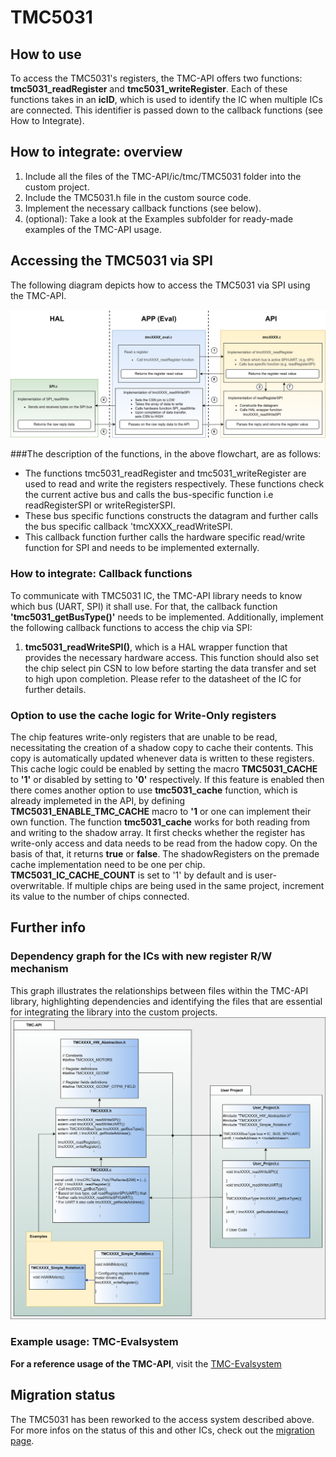 # TMC5031


## How to use

To access the TMC5031's registers, the TMC-API offers two functions: **tmc5031_readRegister** and **tmc5031_writeRegister**.
Each of these functions takes in an **icID**, which is used to identify the IC when multiple ICs are connected. This identifier is passed down to the callback functions (see How to Integrate).

## How to integrate: overview

1. Include all the files of the TMC-API/ic/tmc/TMC5031 folder into the custom project.
2. Include the TMC5031.h file in the custom source code.
3. Implement the necessary callback functions (see below).
4. (optional): Take a look at the Examples subfolder for ready-made examples of the TMC-API usage.

## Accessing the TMC5031 via SPI
The following diagram depicts how to access the TMC5031 via SPI using the TMC-API.

![screenshot](registercall_hierarchy_flowchar_SPI.png)

###The description of the functions, in the above flowchart, are as follows:
- The functions tmc5031_readRegister and tmc5031_writeRegister are used to read and write the registers respectively. These functions check the current active bus and calls the bus-specific function i.e readRegisterSPI or writeRegisterSPI.
- These bus specific functions constructs the datagram and further calls the bus specific callback 'tmcXXXX_readWriteSPI.
- This callback function further calls the hardware specific read/write function for SPI and needs to be implemented externally.

### How to integrate: Callback functions
To communicate with TMC5031 IC, the TMC-API library needs to know which bus (UART, SPI) it shall use. For that, the callback function **'tmc5031_getBusType()'** needs to be implemented.
Additionally, implement the following callback functions to access the chip via SPI:
1. **tmc5031_readWriteSPI()**, which is a HAL wrapper function that provides the necessary hardware access. This function should also set the chip select pin CSN to low before starting the data transfer and set to high upon completion. Please refer to the datasheet of the IC for further details.

### Option to use the cache logic for Write-Only registers
The chip features write-only registers that are unable to be read, necessitating the creation of a shadow copy to cache their contents. This copy is automatically updated whenever data is written to these registers. This cache logic could be enabled by setting the macro **TMC5031_CACHE** to **'1'** or disabled by setting to **'0'** respectively. If this feature is enabled then there comes another option to use **tmc5031_cache** function, which is already implemeted in the API, by defining **TMC5031_ENABLE_TMC_CACHE** macro to **'1** or one can implement their own function. The function **tmc5031_cache** works for both reading from and writing to the shadow array. It first checks whether the register has write-only access and data needs to be read from the hadow copy. On the basis of that, it returns **true** or **false**. The shadowRegisters on the premade cache implementation need to be one per chip. **TMC5031_IC_CACHE_COUNT** is set to '1' by default and is user-overwritable. If multiple chips are being used in the same project, increment its value to the number of chips connected.


## Further info
### Dependency graph for the ICs with new register R/W mechanism
This graph illustrates the relationships between files within the TMC-API library, highlighting dependencies and identifying the files that are essential for integrating the library into the custom projects.
![screenshot](uml-tmc-api.png)

### Example usage: TMC-Evalsystem
**For a reference usage of the TMC-API**, visit the [TMC-Evalsystem](https://github.com/analogdevicesinc/TMC-EvalSystem)

## Migration status
The TMC5031 has been reworked to the access system described above. For more infos on the status of this and other ICs, check out the [migration page](https://github.com/analogdevicesinc/TMC-API/issues/53).



